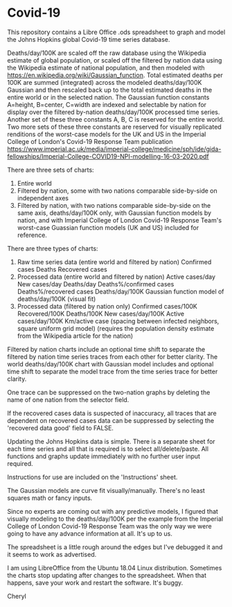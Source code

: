 # Covid-19

This repository contains a Libre Office .ods spreadsheet
  to graph and model the Johns Hopkins global Covid-19 time series database.

Deaths/day/100K are scaled off the raw database using the Wikipedia estimate of global population,
  or scaled off the filtered by nation data using the Wikipedia estimate of national population,
  and then modeled with https://en.wikipedia.org/wiki/Gaussian_function.
Total estimated deaths per 100K are summed (integrated) across the modeled deaths/day/100K Gaussian
  and then rescaled back up to the total estimated deaths in the entire world or in the selected nation.
The Gaussian function constants A=height, B=center, C=width are indexed and selectable by nation
  for display over the filtered by-nation deaths/day/100K processed time series.
Another set of these three constants A, B, C is reserved for the entire world.
Two more sets of these three constants are reserved for visually replicated renditions of the
  worst-case models for the UK and US in the Imperial College of London's Covid-19 Response Team publication
  https://www.imperial.ac.uk/media/imperial-college/medicine/sph/ide/gida-fellowships/Imperial-College-COVID19-NPI-modelling-16-03-2020.pdf

There are three sets of charts:
1) Entire world
2) Filtered by nation, some with two nations comparable side-by-side on independent axes
3) Filtered by nation, with two nations comparable side-by-side on the same axis,
  deaths/day/100K only, with Gaussian function models by nation,
  and with Imperial College of London Covid-19 Response Team's
  worst-case Guassian function models (UK and US) included for reference.

There are three types of charts:
1) Raw time series data (entire world and filtered by nation)
  Confirmed cases
  Deaths
  Recovered cases
2) Processed data (entire world and filtered by nation)
  Active cases/day
  New cases/day
  Deaths/day
  Deaths%/confirmed cases
  Deaths%/recovered cases
  Deaths/day/100K
  Gaussian function model of deaths/day/100K (visual fit)
3) Processed data (filtered by nation only)
  Confirmed cases/100K
  Recovered/100K
  Deaths/100K
  New cases/day/100K
  Active cases/day/100K
  Km/active case
  (spacing between infected neighbors, square uniform grid model)
  (requires the population density estimate from the Wikipedia article for the nation)
  
Filtered by nation charts include an optional time shift
to separate the filtered by nation time series traces from each other for better clarity.
The world deaths/day/100K chart with Gaussian model includes and optional time shift
to separate the model trace from the time series trace for better clarity.

One trace can be suppressed on the two-nation graphs by deleting the name of one nation from the selector field.

If the recovered cases data is suspected of inaccuracy,
all traces that are dependent on recovered cases data can be suppressed
by selecting the 'recovered data good' field to FALSE.

Updating the Johns Hopkins data is simple. There is a separate sheet for each time series and all that is required is to select all/delete/paste. All functions and graphs update immediately with no further user input required.

Instructions for use are included on the 'Instructions' sheet.

The Gaussian models are curve fit visually/manually. There's no least squares math or fancy inputs.

Since no experts are coming out with any predictive models, I figured that visually modeling to the deaths/day/100K per the example from the Imperial College of London Covid-19 Response Team was the only way we were going to have any advance information at all. It's up to us.

The spreadsheet is a little rough around the edges but I've debugged it and it seems to work as advertised.

I am using LibreOffice from the Ubuntu 18.04 Linux distribution.
  Sometimes the charts stop updating after changes to the spreadsheet.
  When that happens, save your work and restart the software. It's buggy.

Cheryl
